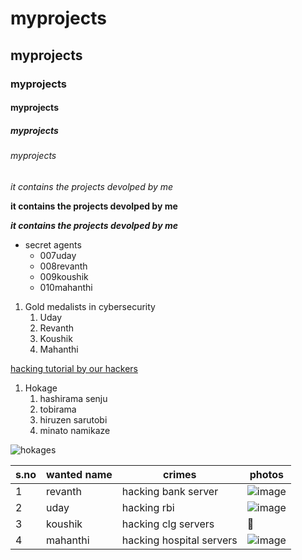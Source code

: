 # myprojects
## myprojects
### myprojects
#### myprojects
##### myprojects
###### myprojects
*it contains the projects devolped by me* 

 **it contains the projects devolped by me** 
      
 ***it contains the projects devolped by me***
 
* secret agents
  * 007uday
  * 008revanth
  * 009koushik
  * 010mahanthi

1. Gold medalists in cybersecurity
    1. Uday
    2. Revanth
    3. Koushik
    4. Mahanthi
   
[hacking tutorial by our hackers](https://www.malwarebytes.com/hacker)


1. Hokage
    1. hashirama senju
    2. tobirama
    3. hiruzen sarutobi
    4. minato namikaze
    
![hokages](https://hdwallsbox.com/wallpapers/m/10/hashirama-senju-tobirama-sarutobi-hiruzen-edo-tensei-m9951.jpg)

s.no|wanted name|crimes|photos
----|-----------|------|------
1|revanth|hacking bank server|![image](https://user-images.githubusercontent.com/95603892/144799444-ad8132f8-a3e2-4b10-824f-ecbddd2f7ba4.png)
2|uday|hacking rbi|![image](https://user-images.githubusercontent.com/95603892/144801431-93f60601-263e-4267-89fe-a6b4fae19669.png)
3|koushik|hacking clg servers|:money_mouth_face:
4|mahanthi|hacking hospital servers|![image](https://user-images.githubusercontent.com/95603892/144800828-ef1f3d5a-518b-48d5-9108-17231123e3c4.png)







